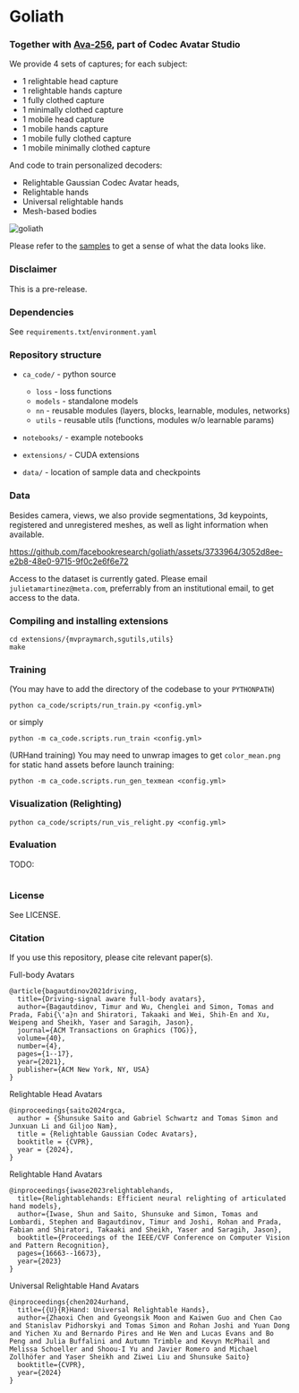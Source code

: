 # Goliath

### Together with [Ava-256](https://github.com/facebookresearch/ava-256), part of Codec Avatar Studio

We provide 4 sets of captures; for each subject:
* 1 relightable head capture
* 1 relightable hands capture
* 1 fully clothed capture
* 1 minimally clothed capture
* 1 mobile head capture
* 1 mobile hands capture
* 1 mobile fully clothed capture
* 1 mobile minimally clothed capture

And code to train personalized decoders:
* Relightable Gaussian Codec Avatar heads,
* Relightable hands
* Universal relightable hands
* Mesh-based bodies 

![goliath](https://github.com/facebookresearch/goliath/assets/3733964/887bf0a0-a92a-40b7-90bc-a0f9872c787b)

Please refer to the [samples](https://github.com/facebookresearch/goliath/blob/main/samples/) to get a sense of what the data looks like.

### Disclaimer

This is a pre-release.


### Dependencies

See `requirements.txt`/`environment.yaml`

### Repository structure

- `ca_code/` - python source
    * `loss` - loss functions
    * `models` - standalone models
    * `nn` - reusable modules (layers, blocks, learnable, modules, networks)
    * `utils` - reusable utils (functions, modules w/o learnable params)

- `notebooks/` - example notebooks
- `extensions/` - CUDA extensions
- `data/` - location of sample data and checkpoints


### Data

Besides camera, views, we also provide segmentations, 3d keypoints, registered and unregistered meshes, as well as light information when available.



https://github.com/facebookresearch/goliath/assets/3733964/3052d8ee-e2b8-48e0-9715-9f0c2e6f6e72



Access to the dataset is currently gated.
Please email `julietamartinez@meta.com`, preferrably from an institutional email, to get access to the data.


### Compiling and installing extensions

```
cd extensions/{mvpraymarch,sgutils,utils}
make
```

### Training

(You may have to add the directory of the codebase to your `PYTHONPATH`)
```
python ca_code/scripts/run_train.py <config.yml>
```
or simply
```
python -m ca_code.scripts.run_train <config.yml>
```

(URHand training) You may need to unwrap images to get `color_mean.png` for static hand assets before launch training:
```
python -m ca_code.scripts.run_gen_texmean <config.yml>
```

### Visualization (Relighting)

```
python ca_code/scripts/run_vis_relight.py <config.yml>
```

### Evaluation

TODO:

```

```


### License

See LICENSE.


### Citation

If you use this repository, please cite relevant paper(s).

Full-body Avatars
```
@article{bagautdinov2021driving,
  title={Driving-signal aware full-body avatars},
  author={Bagautdinov, Timur and Wu, Chenglei and Simon, Tomas and Prada, Fabi{\'a}n and Shiratori, Takaaki and Wei, Shih-En and Xu, Weipeng and Sheikh, Yaser and Saragih, Jason},
  journal={ACM Transactions on Graphics (TOG)},
  volume={40},
  number={4},
  pages={1--17},
  year={2021},
  publisher={ACM New York, NY, USA}
}
```

Relightable Head Avatars
```
@inproceedings{saito2024rgca,
  author = {Shunsuke Saito and Gabriel Schwartz and Tomas Simon and Junxuan Li and Giljoo Nam},
  title = {Relightable Gaussian Codec Avatars},
  booktitle = {CVPR},
  year = {2024},
}
```

Relightable Hand Avatars
```
@inproceedings{iwase2023relightablehands,
  title={Relightablehands: Efficient neural relighting of articulated hand models},
  author={Iwase, Shun and Saito, Shunsuke and Simon, Tomas and Lombardi, Stephen and Bagautdinov, Timur and Joshi, Rohan and Prada, Fabian and Shiratori, Takaaki and Sheikh, Yaser and Saragih, Jason},
  booktitle={Proceedings of the IEEE/CVF Conference on Computer Vision and Pattern Recognition},
  pages={16663--16673},
  year={2023}
}
```

Universal Relightable Hand Avatars
```
@inproceedings{chen2024urhand,
  title={{U}{R}Hand: Universal Relightable Hands},
  author={Zhaoxi Chen and Gyeongsik Moon and Kaiwen Guo and Chen Cao and Stanislav Pidhorskyi and Tomas Simon and Rohan Joshi and Yuan Dong and Yichen Xu and Bernardo Pires and He Wen and Lucas Evans and Bo Peng and Julia Buffalini and Autumn Trimble and Kevyn McPhail and Melissa Schoeller and Shoou-I Yu and Javier Romero and Michael Zollhöfer and Yaser Sheikh and Ziwei Liu and Shunsuke Saito}
  booktitle={CVPR},
  year={2024}
}
```